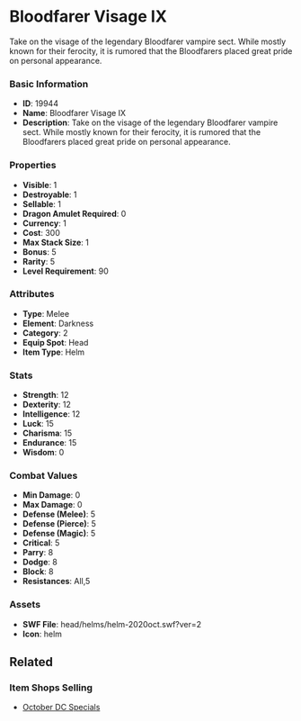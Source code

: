 # Bloodfarer Visage IX

Take on the visage of the legendary Bloodfarer vampire sect. While mostly known for their ferocity, it is rumored that the Bloodfarers placed great pride on personal appearance.

### Basic Information

- **ID**: 19944
- **Name**: Bloodfarer Visage IX
- **Description**: Take on the visage of the legendary Bloodfarer vampire sect. While mostly known for their ferocity, it is rumored that the Bloodfarers placed great pride on personal appearance.

### Properties

- **Visible**: 1
- **Destroyable**: 1
- **Sellable**: 1
- **Dragon Amulet Required**: 0
- **Currency**: 1
- **Cost**: 300
- **Max Stack Size**: 1
- **Bonus**: 5
- **Rarity**: 5
- **Level Requirement**: 90

### Attributes

- **Type**: Melee
- **Element**: Darkness
- **Category**: 2
- **Equip Spot**: Head
- **Item Type**: Helm

### Stats

- **Strength**: 12
- **Dexterity**: 12
- **Intelligence**: 12
- **Luck**: 15
- **Charisma**: 15
- **Endurance**: 15
- **Wisdom**: 0

### Combat Values

- **Min Damage**: 0
- **Max Damage**: 0
- **Defense (Melee)**: 5
- **Defense (Pierce)**: 5
- **Defense (Magic)**: 5
- **Critical**: 5
- **Parry**: 8
- **Dodge**: 8
- **Block**: 8
- **Resistances**: All,5

### Assets

- **SWF File**: head/helms/helm-2020oct.swf?ver=2
- **Icon**: helm

## Related

### Item Shops Selling

- [October DC Specials](../item-shops/680-october-dc-specials.md)

